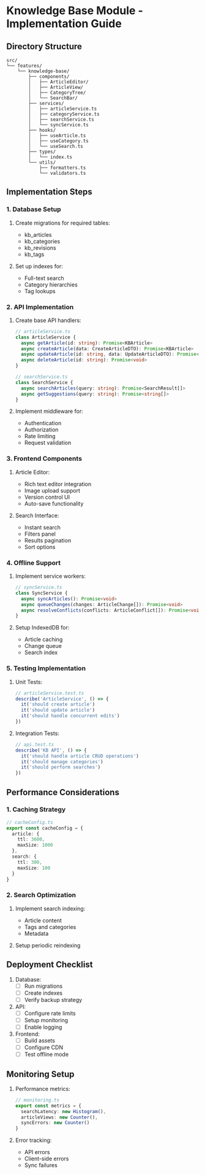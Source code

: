 # Knowledge Base Module - Implementation Guide

## Directory Structure

```
src/
└── features/
    └── knowledge-base/
        ├── components/
        │   ├── ArticleEditor/
        │   ├── ArticleView/
        │   ├── CategoryTree/
        │   └── SearchBar/
        ├── services/
        │   ├── articleService.ts
        │   ├── categoryService.ts
        │   ├── searchService.ts
        │   └── syncService.ts
        ├── hooks/
        │   ├── useArticle.ts
        │   ├── useCategory.ts
        │   └── useSearch.ts
        ├── types/
        │   └── index.ts
        └── utils/
            ├── formatters.ts
            └── validators.ts
```

## Implementation Steps

### 1. Database Setup

1. Create migrations for required tables:
   - kb_articles
   - kb_categories
   - kb_revisions
   - kb_tags

2. Set up indexes for:
   - Full-text search
   - Category hierarchies
   - Tag lookups

### 2. API Implementation

1. Create base API handlers:
   ```typescript
   // articleService.ts
   class ArticleService {
     async getArticle(id: string): Promise<KBArticle>
     async createArticle(data: CreateArticleDTO): Promise<KBArticle>
     async updateArticle(id: string, data: UpdateArticleDTO): Promise<KBArticle>
     async deleteArticle(id: string): Promise<void>
   }

   // searchService.ts
   class SearchService {
     async searchArticles(query: string): Promise<SearchResult[]>
     async getSuggestions(query: string): Promise<string[]>
   }
   ```

2. Implement middleware for:
   - Authentication
   - Authorization
   - Rate limiting
   - Request validation

### 3. Frontend Components

1. Article Editor:
   - Rich text editor integration
   - Image upload support
   - Version control UI
   - Auto-save functionality

2. Search Interface:
   - Instant search
   - Filters panel
   - Results pagination
   - Sort options

### 4. Offline Support

1. Implement service workers:
   ```typescript
   // syncService.ts
   class SyncService {
     async syncArticles(): Promise<void>
     async queueChanges(changes: ArticleChange[]): Promise<void>
     async resolveConflicts(conflicts: ArticleConflict[]): Promise<void>
   }
   ```

2. Setup IndexedDB for:
   - Article caching
   - Change queue
   - Search index

### 5. Testing Implementation

1. Unit Tests:
   ```typescript
   // articleService.test.ts
   describe('ArticleService', () => {
     it('should create article')
     it('should update article')
     it('should handle concurrent edits')
   })
   ```

2. Integration Tests:
   ```typescript
   // api.test.ts
   describe('KB API', () => {
     it('should handle article CRUD operations')
     it('should manage categories')
     it('should perform searches')
   })
   ```

## Performance Considerations

### 1. Caching Strategy

```typescript
// cacheConfig.ts
export const cacheConfig = {
  article: {
    ttl: 3600,
    maxSize: 1000
  },
  search: {
    ttl: 300,
    maxSize: 100
  }
}
```

### 2. Search Optimization

1. Implement search indexing:
   - Article content
   - Tags and categories
   - Metadata

2. Setup periodic reindexing

## Deployment Checklist

1. Database:
   - [ ] Run migrations
   - [ ] Create indexes
   - [ ] Verify backup strategy

2. API:
   - [ ] Configure rate limits
   - [ ] Setup monitoring
   - [ ] Enable logging

3. Frontend:
   - [ ] Build assets
   - [ ] Configure CDN
   - [ ] Test offline mode

## Monitoring Setup

1. Performance metrics:
   ```typescript
   // monitoring.ts
   export const metrics = {
     searchLatency: new Histogram(),
     articleViews: new Counter(),
     syncErrors: new Counter()
   }
   ```

2. Error tracking:
   - API errors
   - Client-side errors
   - Sync failures
